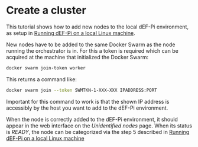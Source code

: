 # Create a cluster

This tutorial shows how to add new nodes to the local dEF-Pi environment, as setup in [Running dEF-Pi on a local Linux machine](running-def-pi-on-linux.md).

New nodes have to be added to the same Docker Swarm as the node running the orchestrator is in. For this a token is required which can be acquired at the machine that initialized the Docker Swarm:

```Bash
docker swarm join-token worker
```

This returns a command like:
```Bash
docker swarm join --token SWMTKN-1-XXX-XXX IPADDRESS:PORT
```

Important for this command to work is that the shown IP address is accessibly by the host you want to add to the dEF-Pi environment.

When the node is correctly added to the dEF-Pi environment, it should appear in the web interface on the _Unidentified nodes_ page. When its status is _READY_, the node can be categorized via the step 5 described in [Running dEF-Pi on a local Linux machine](running-def-pi-on-linux.md#step-5-categorize-unidentified-nodes)